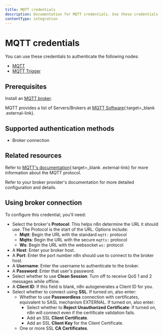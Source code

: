 ```yaml
---
title: MQTT credentials
description: Documentation for MQTT credentials. Use these credentials to authenticate MQTT in n8n, a workflow automation platform.
contentType: integration
---
```


# MQTT credentials

You can use these credentials to authenticate the following nodes:

- [MQTT](/integrations/builtin/app-nodes/n8n-nodes-base.mqtt/)
- [MQTT Trigger](/integrations/builtin/trigger-nodes/n8n-nodes-base.mqtttrigger/)

## Prerequisites

Install an [MQTT broker](https://mqtt.org/).

MQTT provides a list of Servers/Brokers at [MQTT Software](https://mqtt.org/software/){:target=_blank .external-link}.

## Supported authentication methods

- Broker connection

## Related resources

Refer to [MQTT's documentation](https://mqtt.org/){:target=_blank .external-link} for more information about the MQTT protocol.

Refer to your broker provider's documentation for more detailed configuration and details.

## Using broker connection

To configure this credential, you'll need:

- Select the broker's **Protocol**: This helps n8n determine the URL it should use. The Protocol is the start of the URL. Options include:
    - **Mqtt**: Begin the URL with the standard `mqtt:` protocol
    - **Mqtts**: Begin the URL with the secure `mqtts:` protocol
    - **Ws**: Begin the URL with the websocket `ws:` protocol
- A **Host**: Enter your broker host.
- A **Port**: Enter the port number n8n should use to connect to the broker host.
- A **Username**: Enter the username to authenticate to the broker.
- A **Password**: Enter that user's password.
- Select whether to use **Clean Session**: Turn off to receive QoS 1 and 2 messages while offline.
- A **Client ID**: If this field is blank, n8n autogenerates a Client ID for you.
- Select whether to connect using **SSL**. If turned on, also enter:
    - Whether to use **Passwordless** connection with certificates, equivalent to SASL mechanism EXTERNAL. If turned on, also enter:
        - Select whether to **Reject Unauthorized Certificate**: If turned on, n8n will connect even if the certificate validation fails.
        - Add an SSL **Client Certificate**.
        - Add an SSL **Client Key** for the Client Certificate.
    - One or more SSL **CA Certificates**.

